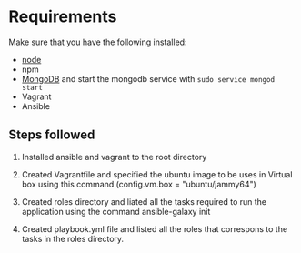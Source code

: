 # Requirements
Make sure that you have the following installed:
- [node](https://www.digitalocean.com/community/tutorials/how-to-install-node-js-on-ubuntu-18-04) 
- npm 
- [MongoDB](https://docs.mongodb.com/manual/tutorial/install-mongodb-on-ubuntu/) and start the mongodb service with `sudo service mongod start`
- Vagrant
- Ansible
## Steps followed
1. Installed ansible and vagrant to the root directory

2. Created Vagrantfile and specified the ubuntu image to be uses in Virtual box using this command  (config.vm.box = "ubuntu/jammy64")

3. Created roles directory and liated all the tasks required to run the application using the command ansible-galaxy init

4. Created playbook.yml file and listed all the roles that correspons to the tasks in the roles directory.
